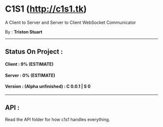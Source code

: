 # C1S1 (http://c1s1.tk)
A Client to Server and Server to Client WebSocket Communicator

By : **Triston Stuart**


--------------------------------------------------------

## Status On Project :
#### Client : 9% (ESTIMATE)
#### Server : 0% (ESTIMATE)
#### Version : (Alpha unfinished) : C 0.0.1 | S 0

---------------------------------------------------------

## API :

Read the API folder for how c1s1 handles everything.
